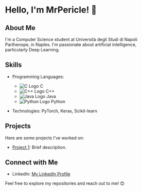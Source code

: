 # Hello, I'm MrPericle! 👋

## About Me

I'm a Computer Science student at Università degli Studi di Napoli Parthenope, in Naples. I'm passionate about artificial intelligence, particularly Deep Learning.

## Skills

- Programming Languages:
  - ![C Logo](https://upload.wikimedia.org/wikipedia/commons/thumb/1/19/C_Logo.png/64px-C_Logo.png) C
  - ![C++ Logo](https://upload.wikimedia.org/wikipedia/commons/thumb/1/18/ISO_C%2B%2B_Logo.svg/64px-ISO_C%2B%2B_Logo.svg.png) C++
  - ![Java Logo](https://upload.wikimedia.org/wikipedia/en/thumb/3/30/Java_programming_language_logo.svg/64px-Java_programming_language_logo.svg.png) Java
  - ![Python Logo](https://upload.wikimedia.org/wikipedia/commons/thumb/c/c3/Python-logo-notext.svg/64px-Python-logo-notext.svg.png) Python



- Technologies: PyTorch, Keras, Scikit-learn

## Projects

Here are some projects I've worked on:

- [Project 1](link-to-project-1): Brief description.

## Connect with Me

- LinkedIn: [My LinkedIn Profile]([link-to-linkedin-profile](https://www.linkedin.com/in/lorenzo-pergamo-9658b5211/))

Feel free to explore my repositories and reach out to me! 😊

